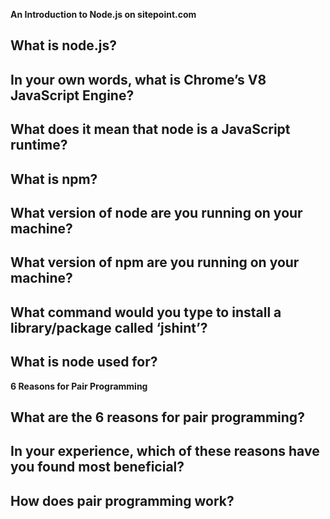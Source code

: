 **An Introduction to Node.js on sitepoint.com**

## What is node.js?


## In your own words, what is Chrome’s V8 JavaScript Engine?


## What does it mean that node is a JavaScript runtime?



## What is npm?



## What version of node are you running on your machine?



## What version of npm are you running on your machine?



## What command would you type to install a library/package called ‘jshint’?



## What is node used for?

**6 Reasons for Pair Programming** 

## What are the 6 reasons for pair programming?


## In your experience, which of these reasons have you found most beneficial?



## How does pair programming work?